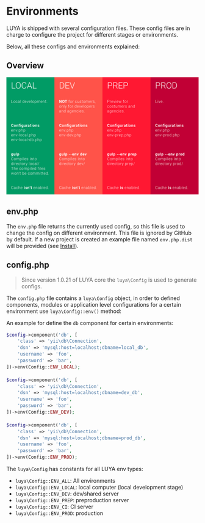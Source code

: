# Environments


LUYA is shipped with several configuration files. These config files are in charge to configure the project for different stages or environments.

Below, all these configs and environments explained:

## Overview

![configs-graphic](../img/configs-luya.jpg "LUYA envs config")

## env.php

The `env.php` file returns the currently used config, so this file is used to change the config on different environment.
This file is ignored by GitHub by default. If a new project is created an example file named `env.php.dist` will be provided (see [Install](/guide/installation/)).

## config.php

> Since version 1.0.21 of LUYA core the `luya\Config` is used to generate configs.

The `config.php` file contains a `luya\Config` object, in order to defined components, modules or application level configurations for a certain environment use `luya\Config::env()` method:

An example for define the `db` component for certain environments:

```php
$config->component('db', [
    'class' => 'yii\db\Connection',
    'dsn' => 'mysql:host=localhost;dbname=local_db',
    'username' => 'foo',
    'password' => 'bar',
])->env(Config::ENV_LOCAL);

$config->component('db', [
    'class' => 'yii\db\Connection',
    'dsn' => 'mysql:host=localhost;dbname=dev_db',
    'username' => 'foo',
    'password' => 'bar',
])->env(Config::ENV_DEV);

$config->component('db', [
    'class' => 'yii\db\Connection',
    'dsn' => 'mysql:host=localhost;dbname=prod_db',
    'username' => 'foo',
    'password' => 'bar',
])->env(Config::ENV_PROD);
```

The `luya\Config` has constants for all LUYA env types:

+ `luya\Config::ENV_ALL`: All environments
+ `luya\Config::ENV_LOCAL`: local computer (local development stage)
+ `luya\Config::ENV_DEV`: dev/shared server
+ `luya\Config::ENV_PREP`: preproduction server
+ `luya\Config::ENV_CI`: CI server
+ `luya\Config::ENV_PROD`: production
